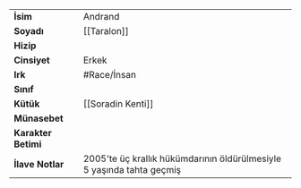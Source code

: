 |  |  |  
|---|---|  
| **İsim** | Andrand|  
| **Soyadı** | [[Taralon]]|  
| **Hizip** | |  
| **Cinsiyet** | Erkek|  
| **Irk** | #Race/İnsan|  
| **Sınıf** | |  
| **Kütük** | [[Soradin Kenti]]|  
| **Münasebet** | |  
| **Karakter Betimi** | |  
| **İlave Notlar** | 2005'te üç krallık hükümdarının öldürülmesiyle 5 yaşında tahta geçmiş|  
